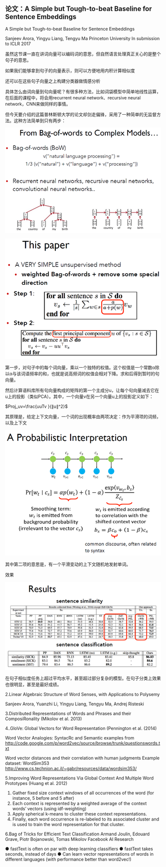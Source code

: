 ## 论文：A Simple but Tough-to-beat Baseline for Sentence Embeddings

A Simple but Tough-to-beat Baseline for Sentence Embeddings

Sanjeev Arora, Yingyu Liang, Tengyu Ma
Princeton University
In submission to ICLR 2017

虽然这节课一直在讲词向量可以编码词的意思，但自然语言处理真正关心的是整个句子的意思。

如果我们能够拿到句子的向量表示，则可以方便地用内积计算相似度

还可以在这些句子向量之上构建分类器做情感分析

具体怎么由词向量到句向量呢？有很多种方法，比如词袋模型中简单地线性运算，在后面的课程中，将会用recurrent neural network、recursive neural network，CNN来做同样的事情。

但今天要介绍的这篇普林斯顿大学的论文却剑走偏锋，采用了一种简单的无监督方法。这种方法简单到只有两步：

![1540725897228](img/1540725897228.png)

![1540725928419](img/1540725928419.png)

第一步，对句子中的每个词向量，乘以一个独特的权值。这个权值是一个常数α除以α与该词语频率的和，也就是说高频词的权值会相对下降。求和后得到暂时的句向量。

然后计算语料库所有句向量构成的矩阵的第一个主成分u，让每个句向量减去它在u上的投影（类似PCA）。其中，一个向量v在另一个向量u上的投影定义如下：

$Proj_uv=\frac{uuTv }{∥u∥^2}$

其原理是，给定上下文向量，一个词的出现概率由两项决定：作为平滑项的词频，以及上下文

![1540726063638](img/1540726063638.png)

其中第二项的意思是，有一个平滑变动的上下文随机地发射单词。

效果

![1540726122747](img/1540726122747.png)

在句子相似度任务上超过平均水平，甚至超过部分复杂的模型。在句子分类上效果也很明显，甚至是最好成绩。



2.Linear Algebraic Structure of Word Senses, with Applications to Polysemy

Sanjeev Arora, Yuanzhi Li, Yingyu Liang, Tengyu Ma, Andrej Risteski

3.Distributed Representations of Words and Phrases and their ComposiRonality (Mikolov et al. 2013)

4..GloVe: Global Vectors for Word Representation (Pennington et al. (2014)

Word Vector Analogies: SyntacRc and Semantic examples from
http://code.google.com/p/word2vec/source/browse/trunk/questionswords.txt

Word vector distances and their correlation with human judgments
Example dataset: WordSim353
http://www.cs.technion.ac.il/~gabr/resources/data/wordsim353/

5.Improving Word Representations Via Global Context And Multiple Word Prototypes (Huang et al.
2012)

1. Gather fixed size context windows of all occurrences of the word
   (for instance, 5 before and 5 after)
2. Each context is represented by a weighted average of the context
   words’ vectors (using idf-weighting)
3. Apply spherical k-means to cluster these context representations.
4. Finally, each word occurrence is re-labeled to its associated cluster
   and is used to train the word representation for that cluster.

6.Bag of Tricks for Efficient Text Classification
Armand Joulin, Edouard Grave, Piotr Bojanowski, Tomas Mikolov
Facebook AI Research

● fastText is often on par with deep learning classifiers
● fastText takes seconds, instead of days
● Can learn vector representations of words in different languages (with performance better than word2vec!)

